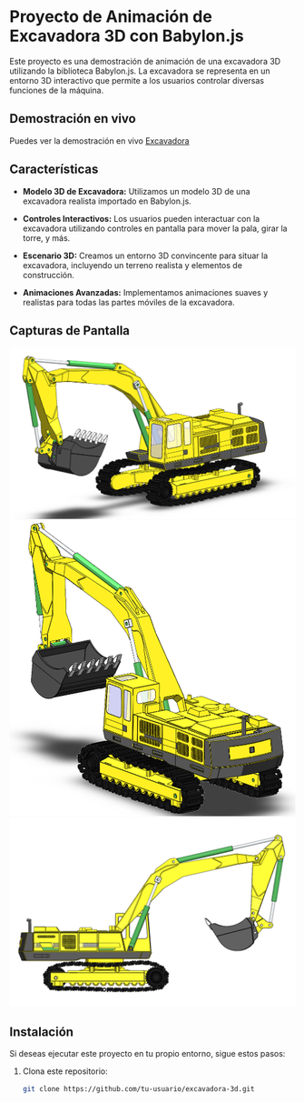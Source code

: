 # Proyecto de Animación de Excavadora 3D con Babylon.js

Este proyecto es una demostración de animación de una excavadora 3D utilizando la biblioteca Babylon.js. La excavadora se representa en un entorno 3D interactivo que permite a los usuarios controlar diversas funciones de la máquina.

## Demostración en vivo

Puedes ver la demostración en vivo [Excavadora](https://ravendano014.github.io/excavator/index.html)

## Características

- **Modelo 3D de Excavadora:** Utilizamos un modelo 3D de una excavadora realista importado en Babylon.js.

- **Controles Interactivos:** Los usuarios pueden interactuar con la excavadora utilizando controles en pantalla para mover la pala, girar la torre, y más.

- **Escenario 3D:** Creamos un entorno 3D convincente para situar la excavadora, incluyendo un terreno realista y elementos de construcción.

- **Animaciones Avanzadas:** Implementamos animaciones suaves y realistas para todas las partes móviles de la excavadora.

## Capturas de Pantalla

![Captura de Pantalla 1](1.png)
![Captura de Pantalla 2](2.png)
![Captura de Pantalla 3](3.png)

## Instalación

Si deseas ejecutar este proyecto en tu propio entorno, sigue estos pasos:

1. Clona este repositorio:

   ```bash
   git clone https://github.com/tu-usuario/excavadora-3d.git
